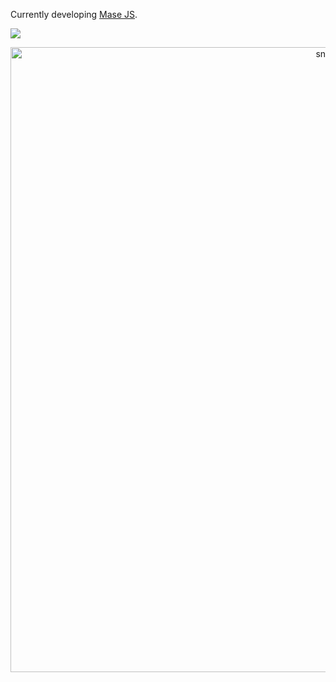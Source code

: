 <!--# Hey There! 👋-->
Currently developing [Mase JS](https://github.com/masejs/masejs).

[![](https://data.jsdelivr.com/v1/package/npm/masejs/badge)](https://www.jsdelivr.com/package/npm/masejs)

<p align="center">
 <img width="1000" src="https://github.com/sammorozov/sammorozov/raw/main/assets/github-snake.svg" alt="snake"/>
</p>

<!--[![SkillIcons](https://skillicons.dev/icons?i=js,html,css,nodejs,vite,vue,linux,docker,figma)](https://skillicons.dev)<br/>

<details>
 <summary>Github Snake 🐍</summary> 
 <picture decoding="async" loading="lazy">
  <source media="(prefers-color-scheme: light)" srcset="https://pixel-profile.vercel.app/api/github-stats?username=greenestgoat&theme=summer">
  <source media="(prefers-color-scheme: dark)" srcset="https://pixel-profile.vercel.app/api/github-stats?username=greenestgoat&screen_effect=true&theme=blue_chill">
  <img alt="github stats" src="https://pixel-profile.vercel.app/api/github-stats?username=greenestgoat&theme=summer">
 </picture>
</details>-->
